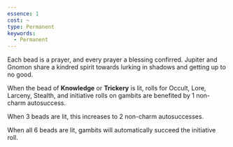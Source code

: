 ```yaml
---
essence: 1
cost: ~
type: Permanent
keywords:
  - Permanent
---
```


Each bead is a prayer, and every prayer a blessing confirred. Jupiter and Gnomon share a kindred spirit towards lurking in shadows and getting up to no good.

When the bead of **Knowledge** or **Trickery** is lit, rolls for Occult, Lore, Larceny, Stealth, and initiative rolls on gambits are benefited by 1 non-charm autosuccess.

When 3 beads are lit, this increases to 2 non-charm autosuccesses.

When all 6 beads are lit, gambits will automatically succeed the initiative roll.
